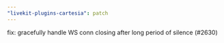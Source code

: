 ```yaml
---
"livekit-plugins-cartesia": patch
---
```


fix: gracefully handle WS conn closing after long period of silence (#2630)

